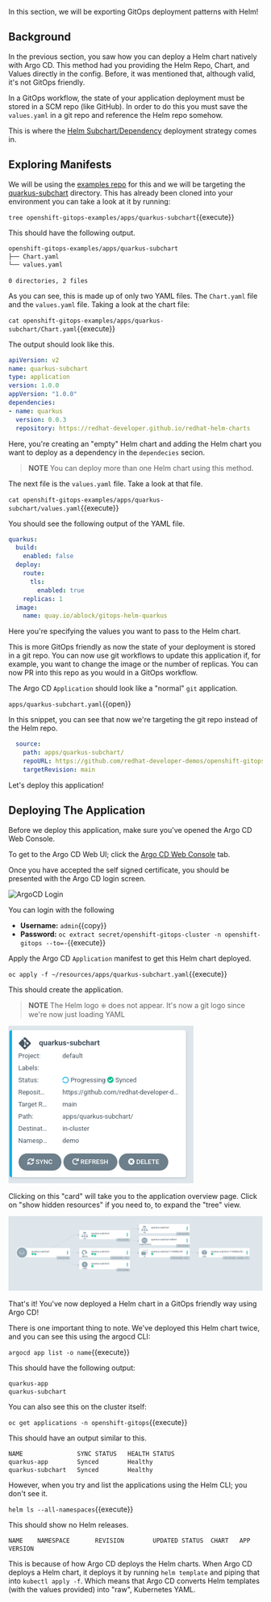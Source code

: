 In this section, we will be exporting GitOps deployment patterns with
Helm!

## Background

In the previous section, you saw how you can deploy a Helm chart
natively with Argo CD. This method had you providing the Helm Repo,
Chart, and Values directly in the config. Before, it was mentioned that, although
valid, it's not GitOps friendly.

In a GitOps workflow, the state of your application deployment must be
stored in a SCM repo (like GitHub). In order to do this you must save the
`values.yaml` in a git repo and reference the Helm repo somehow.

This is where the [Helm Subchart/Dependency](https://github.com/argoproj/argocd-example-apps/blob/master/helm-dependency/README.md)
deployment strategy comes in.

## Exploring Manifests

We will be using the [examples repo](https://github.com/redhat-developer-demos/openshift-gitops-examples) for this and we will be targeting the [quarkus-subchart](https://github.com/redhat-developer-demos/openshift-gitops-examples/tree/main/apps/quarkus-subchart) directory. This has already been cloned into your environment you can take a look at it by running:

`tree openshift-gitops-examples/apps/quarkus-subchart`{{execute}}

This should have the following output.

```shell
openshift-gitops-examples/apps/quarkus-subchart
├── Chart.yaml
└── values.yaml

0 directories, 2 files
```

As you can see, this is made up of only two YAML files. The `Chart.yaml` file and the `values.yaml` file. Taking a look at the chart file:

`cat openshift-gitops-examples/apps/quarkus-subchart/Chart.yaml`{{execute}}

The output should look like this.

```yaml
apiVersion: v2
name: quarkus-subchart
type: application
version: 1.0.0
appVersion: "1.0.0"
dependencies:
- name: quarkus
  version: 0.0.3
  repository: https://redhat-developer.github.io/redhat-helm-charts
```

Here, you're creating an "empty" Helm chart and adding the Helm chart you want to deploy as a dependency in the `dependecies` secion.

> **NOTE** You can deploy more than one Helm chart using this method.

The next file is the `values.yaml` file. Take a look at that file.

`cat openshift-gitops-examples/apps/quarkus-subchart/values.yaml`{{execute}}

You should see the following output of the YAML file.

```yaml
quarkus:
  build:
    enabled: false
  deploy:
    route:
      tls:
        enabled: true
    replicas: 1
  image:
    name: quay.io/ablock/gitops-helm-quarkus
```

Here you're specifying the values you want to pass to the Helm chart.

This is more GitOps friendly as now the state of your deployment is
stored in a git repo. You can now use git workflows to update this
application if, for example, you want to change the image or the number of
replicas. You can now PR into this repo as you would in a GitOps workflow.

The Argo CD `Application` should look like a "normal" `git` application.

`apps/quarkus-subchart.yaml`{{open}}

In this snippet, you can see that now we're targeting the git repo instead of the Helm repo.

```yaml
  source:
    path: apps/quarkus-subchart/
    repoURL: https://github.com/redhat-developer-demos/openshift-gitops-examples
    targetRevision: main
```

Let's deploy this application!

## Deploying The Application

Before we deploy this application, make sure you've opened the Argo CD
Web Console.

To get to the Argo CD Web UI; click the [Argo CD Web Console](https://openshift-gitops-server-openshift-gitops.[[HOST_SUBDOMAIN]]-80-[[KATACODA_HOST]].environments.katacoda.com) tab.

Once you have accepted the self signed certificate, you should be
presented with the Argo CD login screen.

![ArgoCD Login](../../assets/gitops/argocd-login.png)

You can login with the following
* **Username:** ``admin``{{copy}}
* **Password:** `oc extract secret/openshift-gitops-cluster -n openshift-gitops --to=-`{{execute}}

Apply the Argo CD `Application` manifest to get this Helm chart deployed.

`oc apply -f ~/resources/apps/quarkus-subchart.yaml`{{execute}}

This should create the application.

> **NOTE** The Helm logo ⎈ does not appear. It's now a git logo since we're now just loading YAML

![quarkus-subchart-app](../../assets/gitops/quarkus-subchart-app.png)

Clicking on this "card" will take you to the application overview
page. Click on "show hidden resources" if you need to, to expand the
"tree" view.

![quarkus-subchart-app-tree](../../assets/gitops/quarkus-subchart-app-tree.png)

That's it! You've now deployed a Helm chart in a GitOps friendly way
using Argo CD!

There is one important thing to note. We've deployed this Helm chart
twice, and you can see this using the argocd CLI:

`argocd app list -o name`{{execute}}

This should have the following output:

```shell
quarkus-app
quarkus-subchart
```

You can also see this on the cluster itself:

`oc get applications -n openshift-gitops`{{execute}}

This should have an output similar to this.

```shell
NAME               SYNC STATUS   HEALTH STATUS
quarkus-app        Synced        Healthy
quarkus-subchart   Synced        Healthy
```

However, when you try and list the applications using the Helm CLI; you don't see it.

`helm ls --all-namespaces`{{execute}}

This should show no Helm releases.

```shell
NAME    NAMESPACE       REVISION        UPDATED STATUS  CHART   APP VERSION

```

This is because of how Argo CD deploys the Helm charts. When Argo CD
deploys a Helm chart, it deploys it by running `helm template` and
piping that into `kubectl apply -f`. Which means that Argo CD converts
Helm templates (with the values provided) into "raw", Kubernetes YAML.